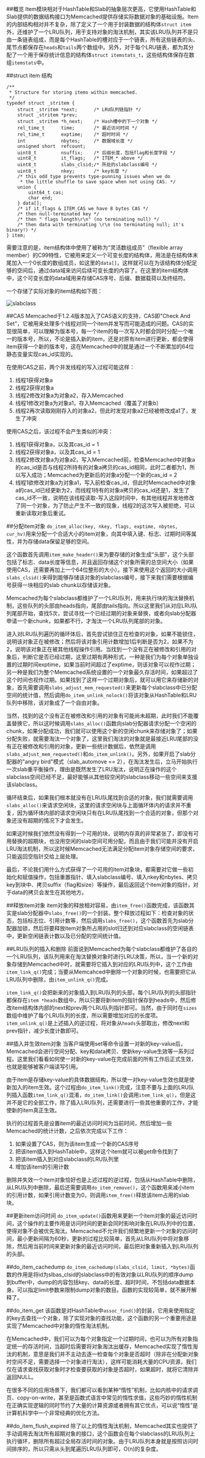 ##概览
Item模块相对于HashTable和Slab的抽象层次更高，它使用HashTable和Slab提供的数据结构接口为Memcached提供存储实际数据对象的基础设施。Item的内部结构相对并不复杂，除了定义了一个用于封装数据的结构体`struct item`外，还维护了一个LRU队列，用于支持对象的淘汰机制，其实该LRU队列并不是只由一条链表组成，而是每个HashTable的槽对应于一个链表，所有这些链表的头、尾节点都保存在`heads`和`tails`两个数组中。另外，对于每个LRU链表，都为其分配了一个用于保存统计信息的结构体`struct itemstats_t`，这些结构体保存在数组`itemstats`中。

##struct item 结构

	/**
	 * Structure for storing items within memcached.
	 */
	typedef struct _stritem {
	    struct _stritem *next;      /* LRU队列链指针 */
	    struct _stritem *prev;
	    struct _stritem *h_next;    /* Hash槽中的下一个对象 */
	    rel_time_t      time;       /* 最近访问时间 */
	    rel_time_t      exptime;    /* 超时时间 */
	    int             nbytes;     /* 数据域长度 */
	    unsigned short  refcount;
	    uint8_t         nsuffix;    /* 后缀长度，包括flag和长度字段 */
	    uint8_t         it_flags;   /* ITEM_* above */
	    uint8_t         slabs_clsid;/* 所处的slabclass编号 */
	    uint8_t         nkey;       /* key长度 */
	    /* this odd type prevents type-punning issues when we do
	     * the little shuffle to save space when not using CAS. */
	    union {
	        uint64_t cas;
	        char end;
	    } data[];
	    /* if it_flags & ITEM_CAS we have 8 bytes CAS */
	    /* then null-terminated key */
	    /* then " flags length\r\n" (no terminating null) */
	    /* then data with terminating \r\n (no terminating null; it's binary!) */
	} item;
	
需要注意的是，item结构体中使用了被称为“灵活数组成员”（flexible array member）的C99特性，它被用来定义一个可变长度的结构体，用法是在结构体末尾加入一个0长度的数组成员，如这里的`data[]`，这样就可以在为该结构体分配足够的空间后，通过data域来访问后续可变长度的内容了。在这里的item结构体中，这个可变长度的data域用来存储CAS序号、后缀、数据载荷以及终结符。

一个存储了实际对象的item结构如下图：

![slabclass](https://github.com/Mudenng/inside-memcached/raw/master/images/item-structure.png)

##CAS
Memcached于1.2.4版本加入了CAS语义的支持，CAS即"Check And Set"，它被用来处理多个线程对同一个item并发写而可能造成的问题。CAS的实现很简单，可以理解为版本号，每一个item的每一次写入时都会同时分配一个唯一的版本号，所以，不论是插入新的item，还是对原有item进行更新，都会使得item获得一个新的版本号，这在Memcached中的就是通过一个不断累加的64位静态变量实现cas_id实现的。

在使用CAS之前，两个并发线程的写入过程可能这样：  

1. 线程1获得对象a
2. 线程2获得对象a
3. 线程2修改对象a为对象a2，存入Memcached
4. 线程1修改对象a为对象a1，存入Memcached（覆盖了对象b）
5. 线程2再次读取刚刚存入的对象a2，但此时发现对象a2已经被修改成a1了，发生了冲突

使用CAS之后，该过程不会产生类似的冲突：

1. 线程1获得对象a，以及其cas_id = 1
2. 线程2获得对象a，以及其cas_id = 1
3. 线程2修改对象a为对象a2，写入Memcached前，检查Memcached中对象a的cas_id是否与线程2所持有的对象a拷贝的cas_id相同，此时二者都为1，所以写入成功；Memcached为更新后的对象a分配一个新的cas_id = 2
4. 线程1欲修改对象a为对象a1，写入前检查cas_id，但此时Memcached中对象a的cas_id已经更新为2，而线程1持有的对象a拷贝的cas_id还是1，发生了cas_id不一致，说明在该线程读取-写入这段时间中，有其他线程并发地修改了同一个对象，为了防止产生不一致的现象，线程2的这次写入被拒绝，可以重新读取对象后重试。

##分配item对象
`do_item_alloc(key, nkey, flags, exptime, nbytes, cur_hv)`用来分配一个合适大小的item对象，向其中填入键、标志、过期时间等属性，并为存储data保留足够的空间。

这个函数首先调用`item_make_header()`来为要存储的对象生成“头部”，这个头部包括了标志、data长度等信息，并且返回存储这个对象所需的总空间大小（如果使用CAS，还需要再加上一个64位整形的大小）。接下来使用这个返回的大小调用`slabs_clsid()`来得到能够存储该对象的slabclass编号，接下来我们需要根据编号获得一块相应的slab chunk以存储该对象。

Memcached为每个slabclass都维护了一个LRU队列，用来执行块的淘汰替换机制，这些队列的头部由heads指向，尾部由tails指向。所以这里我们从对应LRU队列尾部开始，查找5次，尝试寻找一个已经过期的对象来替换，或者向slab分配器申请一个新chunk，如果都不行，才淘汰一个LRU队列尾部的对象。

进入对LRU队列遍历的循环体后，首先尝试锁住正在检查的对象，如果不能锁住，说明该对象正在被修改；然后将该对象引用计数增加1后判断是否为2，如果不为2，说明该对象正在被其他线程操作引用。当找到一个没有正在被修改和引用的对象后，判断它是否已经过期，这里过期有两种形式，一种是我们为每个对象单独设置的过期时间exptime，如果当前时间超过了exptime，则该对象可以视作过期；另一种是我们为整个Memcached系统设置的一个对象最久存活时间，如果超过了这个时间也视作过期。如果找到了这样一个过期对象后，就可以用它来存储新的对象，首先需要调用`slabs_adjust_mem_requested()`来更新每个slabclass中已分配空间的统计值，然后调用`do_item_unlink_nolock()`将该对象从HashTable和LRU队列中移除，该对象成了一个自由对象。

当然，找到的这个没有正在被修改和引用的对象有可能尚未超期，此时我们不能覆盖替换它，所以这时候调用`slabs_alloc()`函数向slab分配器请求分配一个空闲的chunk，如果分配成功，我们就可以使用这个新的空闲chunk来存储对象了；如果分配失败，就需要淘汰一个对象了，这里我们淘汰的对象就是最接近LRU尾部的没有正在被修改和引用的对象，更新一些统计数据后，依然是调用`slabs_adjust_mem_requested()`和`do_item_unlink()`。另外，如果开启了slab分配器的"angry bird"模式（slab_automove == 2），在淘汰发生后，立马开始执行一次slab重平衡操作，理由是既然发生了LRU淘汰，说明正在操作的这个slabclass空间已经不足，最好能够从其他较空闲的slabclass移动一些空间来支援该slabclass。

循环结束后，如果我们根本就没有在LRU队尾找到合适的对象，我们就需要调用`slabs_alloc()`来请求空闲块，这里的请求空闲块与上面循环体内的请求并不重复，因为循环体内部的请求空闲块只有在LRU队尾找到一个合适的对象，但那个对象还没有超期的情况下才会发生。

如果这时候我们依然没有得到一个可用的块，说明内存真的非常紧张了，即没有可用替换的超期块，也没用空闲的slab空间可用分配，而且由于我们可能并没有开启LRU淘汰机制，所以这时候Memcached无法满足分配item对象存储空间的要求，只能返回空指针交给上层处理。

最后，不论我们用什么方式获得了一个可用的item对象块，都需要对它做一些初始化和赋值操作，包括重置指针、填入slabclass编号、填入nkey和nbytes、拷贝key到块中、拷贝suffix（flag和size）等操作，最后返回这个item对象的指针，对于data的拷贝会发生在其他地方。

##释放item对象
item对象的释放相对容易，由`item_free()`函数完成，该函数其实是slab分配器中`slabs_free()`的一个封装。整个释放过程如下：检查对象的状态，包括标志位、引用计数等，然后调用`slabs_free()`，这个函数首先为slab分配器加锁，然后将要释放item对象所占用的slot归还到对应slabclass的空闲链表中，更新空闲链表计数以及已分配的空间统计值。

##LRU队列的插入和删除
前面说到Memcached为每个slabclass都维护了各自的一个LRU队列，该队列用来在淘汰替换对象时进行LRU决策，所以，当一个新的对象存储到Memcached中时，就需要将它插入到对应的LRU队列中，这个工作由`item_link_q()`完成；当要从Memcahced中删除一个对象的时候，也需要把它从LRU队列中删除，由`item_unlink_q()`完成。

`item_link_q()`会把新来的对象插入到LRU队列的头部，每个LRU队列的头部指针都保存在`item *heads`数组中，所以只要将新item的指针保存到heads中，然后修改item结构体内部的next和prev两个LRU队列指针即可。当然，由于同时在`sizes`数组中维护了每个LRU队列的长度，所以需要增加对应的长度项。  
`item_unlink_q()`是上述插入的逆过程，将对象从`heads`头部取出，修改next和prev指针，减少长度计数即可。

##插入并生效item对象
当客户端使用set等命令设置一对新的key-value后，Memcached会进行空间分配、key和data拷贝、使新key-value生效等一系列过程。这里我们看看如何使一对新的key-value在完成前面的所有工作后正式生效，也就是能够被客户端读写引用。

由于item是存储key-value的具体数据结构，所以使一对key-value生效也就是使新加入的item生效。这个过程由`do_item_link()`完成，注意不要与上面的LRU队列插入函数`item_link_q()`混淆，`do_item_link()`会调用`item_link_q()`，但是这并不是它的全部工作，除了插入LRU队列，还需要进行一些其他重要的工作，才能使新的item真正生效。

执行的过程首先是设置item的最近访问时间为当前时间，然后增加一些Memcached的统计计数，之后依次完成以下工作：

1. 如果设置了CAS，则为该item生成一个新的CAS序号
2. 把该item插入到HashTable中，这样这个item就可以被get命令找到了
3. 把该item插入到对应slabclass的LRU队列里
4. 增加该item的引用计数

删除并失效一个item对象恰好也是上述过程的逆过程，包括从HashTable中删除，从LRU队列中删除，最后还需要调用`do_item_remove()`，这个函数用来减小item的引用计数，如果引用计数变为0，则调用`item_free()`释放该item占用的slab块。

##更新item访问时间
`do_item_update()`函数用来更新一个item对象的最近访问时间，这个操作的主要作用是访问时间的更新会同时影响对象在LRU队列中的位置，使得对象不会被优先淘汰。Memcached不允许我们频繁地更新一个对象的访问时间，最小更新间隔为60秒，更新的过程比较简单，首先从LRU队列中将对象移除，然后用当前时间来更新对象的最近访问时间，最后把对象重新插入到LRU队列的头部。

##do_item_cachedump
`do_item_cachedump(slabs_clsid, limit, *bytes)`函数的作用是将id为slbas_clsid的slabclass中的有效对象以LRU队列的顺序dump到buffer中，dump的内容包括key、data的长度、超时时间，不包括data数据本身。可以指定limit参数来限制dump对象的数目。函数的实现较简单，就不展开解释了。

##do_item_get
该函数是对HashTable中`assoc_find()`的封装，它用来使用指定的key去查找一个对象，除了实现对象的查找功能，这个函数的另一个重要用途是实现了Memcached中对象的惰性淘汰机制。

在Memcached中，我们可以为每个对象指定一个过期时间，也可以为所有对象指定统一的存活时间，当超时后需要将对象淘汰出缓存，Memcached实现了惰性淘汰的机制，意思是我们并不主动去逐一检查每个对象是否超时（除非在分配新对象时空间不足，需要选择一个对象进行淘汰），这样可能消耗大量的CPU资源，我们仅在请求查找获取对象时才检查要获取的对象是否超时，如果超时，就将它清除并返回NULL。

在很多不同的应用场景下，我们都可以看到某种“惰性”机制，比如内核中的请求调页、copy-on-write，甚至是函数式语言中常见的惰性求值，这些巧妙的惰性机制在正确实现逻辑的同时节约了大量的计算资源或者拥有其它优点，可以说“惰性”是计算机科学中一个非常经典的优化方法。

##do_item_flush_expired
除了以上的惰性淘汰机制，Memcached其实也提供了手动调用去淘汰所有超期对象的接口，这个函数会在每个slabclass的LRU队列上执行循环，删除所有超过全局存活时间的对象。由于LRU队列本身就是按照访问时间排序的，所以只需从头到尾遍历LRU队列即可，O(n)的复杂度。